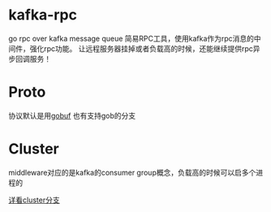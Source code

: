 # kafka-rpc
go rpc over kafka message queue
简易RPC工具，使用kafka作为rpc消息的中间件，强化rpc功能。
让远程服务器挂掉或者负载高的时候，还能继续提供rpc异步回调服务！

# Proto
协议默认是用[gobuf](https://github.com/ChaimHong/gobuf)
也有支持gob的分支

# Cluster
middleware对应的是kafka的consumer group概念，负载高的时候可以启多个进程的

[详看cluster分支](https://github.com/ChaimHong/kfkrpc/tree/cluster)
